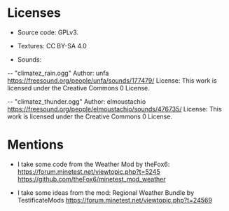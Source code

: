 # Licenses

- Source code: GPLv3.

- Textures: CC BY-SA 4.0

- Sounds:

-- "climatez_rain.ogg"
Author: unfa
https://freesound.org/people/unfa/sounds/177479/
License: This work is licensed under the Creative Commons 0 License.

-- "climatez_thunder.ogg"
Author: elmoustachio
https://freesound.org/people/elmoustachio/sounds/476735/
License: This work is licensed under the Creative Commons 0 License.

# Mentions

- I take some code from the Weather Mod by theFox6:
https://forum.minetest.net/viewtopic.php?t=5245
https://github.com/theFox6/minetest_mod_weather

- I take some ideas from the mod:
Regional Weather Bundle by TestificateMods
https://forum.minetest.net/viewtopic.php?t=24569
